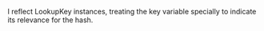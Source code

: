 I reflect LookupKey instances, treating the key variable specially to indicate its relevance for the hash.